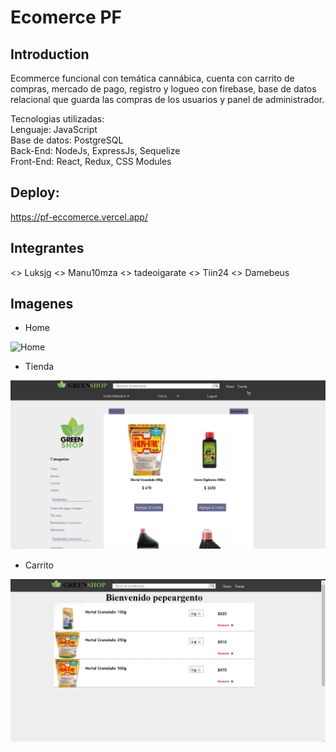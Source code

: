 # Ecomerce PF

## Introduction


Ecommerce funcional con temática cannábica, cuenta con carrito de compras, mercado de pago, registro y logueo con firebase, base de datos relacional que guarda las compras de los usuarios y panel de administrador.

Tecnologias utilizadas:
<br>
Lenguaje: JavaScript
<br>
Base de datos: PostgreSQL
<br>
Back-End: NodeJs, ExpressJs, Sequelize
<br>
Front-End: React, Redux, CSS Modules

## Deploy:

https://pf-eccomerce.vercel.app/

## Integrantes
<> Luksjg
<> Manu10mza
<> tadeoigarate 
<> Tiin24 
<> Damebeus

## Imagenes

- Home

![Home](/img/pfgif.gif)


- Tienda

![Store](/img/PFR1.png)


- Carrito

![Cart](/img/PFR2.png)
